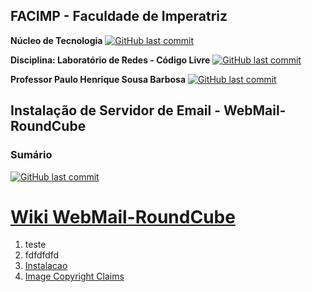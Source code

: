 ## FACIMP - Faculdade de Imperatriz

**Núcleo de Tecnologia**
[![GitHub last commit](https://img.shields.io/badge/Nucleo-Tecnologia_Facimp-blue?style=&logo=nucleo&link=https://github.com/NT-Facimp/Redes/)](https://github.com/NT-Facimp/Redes)

**Disciplina: Laboratório de Redes - Código Livre**
[![GitHub last commit](https://img.shields.io/badge/Laborátorio-Redes_Código_Livre-blue?style=&logo=debian&link=https://github.com/NT-Facimp/)](https://github.com/NT-Facimp)

**Professor  Paulo Henrique Sousa Barbosa**
[![GitHub last commit](https://img.shields.io/badge/Professor-Paulo_Henrique_PH-blue?style=&logo=linux&link=https://https://github.com/agenteph/)](https://github.com/agenteph)
 
## Instalação de Servidor de Email - WebMail-RoundCube
 
### Sumário

[![GitHub last commit](https://img.shields.io/badge/WIKI-WebMail_RoundCube-blue?style=&logo=roundcube&link=https://https://github.com/CharlesSantana/WebMail-RoundCube/wiki/)](https://github.com/CharlesSantana/WebMail-RoundCube/wiki)
# <a href="https://github.com/CharlesSantana/WebMail-RoundCube/wiki">Wiki WebMail-RoundCube</a>

<ol>
<li>teste</li>
<li>fdfdfdfd</li>
<li><a href="#todo">Instalacao</a></li>
<li><a href="#image-copyright-claims">Image Copyright Claims</a></li>
</ol>
